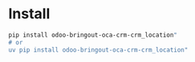 # Install

```bash
pip install odoo-bringout-oca-crm-crm_location"
# or
uv pip install odoo-bringout-oca-crm-crm_location"
```
